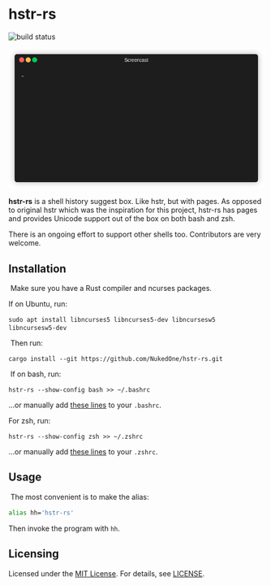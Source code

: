 # hstr-rs

![build status](https://github.com/NukedOne/hstr-rs/workflows/build/badge.svg)

![screenshot](screencast.gif)

**hstr-rs** is a shell history suggest box. Like hstr, but with pages. As opposed to original hstr which was the inspiration for this project, hstr-rs has pages and provides Unicode support out of the box on both bash and zsh.

There is an ongoing effort to support other shells too. Contributors are very welcome.
​
## Installation
​
Make sure you have a Rust compiler and ncurses packages.

If on Ubuntu, run:
​
```
sudo apt install libncurses5 libncurses5-dev libncursesw5 libncursesw5-dev
```
​
Then run:
​
```
cargo install --git https://github.com/NukedOne/hstr-rs.git
```
​
If on bash, run:

```
hstr-rs --show-config bash >> ~/.bashrc
```

...or manually add [these lines](src/config/bash) to your `.bashrc`.

For zsh, run:

```
hstr-rs --show-config zsh >> ~/.zshrc
```
...or manually add [these lines](src/config/zsh) to your `.zshrc`.

## Usage
​
The most convenient is to make the alias:

```sh
alias hh='hstr-rs'
```

Then invoke the program with `hh`.

## Licensing

Licensed under the [MIT License](https://opensource.org/licenses/MIT). For details, see [LICENSE](https://github.com/NukedOne/hstr-rs/blob/master/LICENSE).
